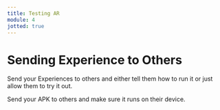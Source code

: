 ```yaml
---
title: Testing AR
module: 4
jotted: true
---
```


# Sending Experience to Others

Send your Experiences to others and either tell them how to run it or just allow them to try it out.

Send your APK to others and make sure it runs on their device.